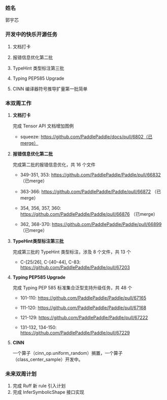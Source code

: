 ### 姓名

郭宇芯

### 开发中的快乐开源任务

1. 文档打卡

2. 报错信息优化第二批

3. TypeHint 类型标注第三批

4. Typing PEP585 Upgrade

5. CINN 编译器符号推导扩量第一批简单

### 本双周工作

1. **文档打卡**

   完成 Tensor API 文档增加图例

   - squeeze: https://github.com/PaddlePaddle/docs/pull/6802（已merge）

2. **报错信息优化第二批**

   完成第二批的报错信息优化，共 16 个文件

   - 349-351, 353: https://github.com/PaddlePaddle/Paddle/pull/66832 （已merge）

   - 363-366: https://github.com/PaddlePaddle/Paddle/pull/66872 （已merge）

   - 354, 356, 357, 360: https://github.com/PaddlePaddle/Paddle/pull/66876 （已merge）

   - 362, 368-370: https://github.com/PaddlePaddle/Paddle/pull/66899 （已merge）

3. **TypeHint类型标注第三批**

   完成第三批的 TypeHint 类型标注，涉及 8 个文件，共 13 个

   - C-[25/26], C-[40-44], C-83: https://github.com/PaddlePaddle/Paddle/pull/67203

4. **Typing PEP585 Upgrade**

   完成 Typing PEP 585 标准集合泛型支持升级任务，共 48 个

   - 101-110: https://github.com/PaddlePaddle/Paddle/pull/67165

   - 111-120: https://github.com/PaddlePaddle/Paddle/pull/67168

   - 121-129: https://github.com/PaddlePaddle/Paddle/pull/67222

   - 131-132, 134-150: https://github.com/PaddlePaddle/Paddle/pull/67229

4. **CINN**

   一个算子（cinn_op.uniform_random）搁置，一个算子（class_center_sample）开发中。

### 未来双周计划

1. 完成 Ruff 新 rule 引入计划
2. 完成 InferSymbolicShape 接口实现